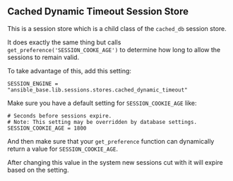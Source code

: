 ## Cached Dynamic Timeout Session Store

This is a session store which is a child class of the `cached_db` session store. 

It does exactly the same thing but calls `get_preference('SESSION_COOKE_AGE')` to determine how long to allow the sessions to remain valid.

To take advantage of this, add this setting:
```
SESSION_ENGINE = "ansible_base.lib.sessions.stores.cached_dynamic_timeout"
```

Make sure you have a default setting for `SESSION_COOKIE_AGE` like:
```
# Seconds before sessions expire.
# Note: This setting may be overridden by database settings.
SESSION_COOKIE_AGE = 1800
```

And then make sure that your `get_preference` function can dynamically return a value for `SESSION_COOKIE_AGE`.

After changing this value in the system new sessions cut with it will expire based on the setting.
